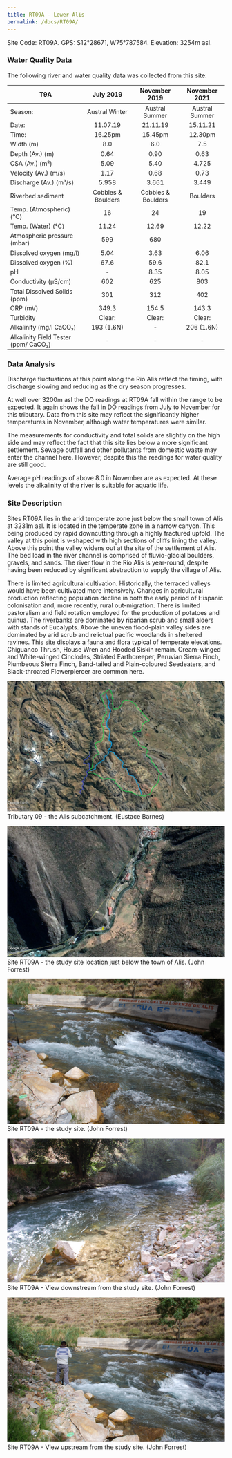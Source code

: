 ```yaml
---
title: RT09A - Lower Alis
permalink: /docs/RT09A/
---
```



Site Code: RT09A.  GPS: S12°28671, W75°787584. Elevation:
3254m asl.


### Water Quality Data

The following river and water quality data was collected from this site:

|     T9A                                     |          July 2019        |        November 2019      |      November 2021    |
|---------------------------------------------|:-------------------------:|:-------------------------:|:---------------------:|
|     Season:                                 |       Austral Winter      |       Austral Summer      |     Austral Summer    |
|     Date:                                   |          11.07.19         |          21.11.19         |        15.11.21       |
|     Time:                                   |           16.25pm         |           15.45pm         |         12.30pm       |
|     Width (m)                               |             8.0           |             6.0           |          7.5          |
|     Depth (Av.) (m)                         |            0.64           |            0.90           |          0.63         |
|     CSA (Av.) (m²)                          |            5.09           |            5.40           |          4.725        |
|     Velocity (Av.) (m/s)                    |            1.17           |            0.68           |          0.73         |
|     Discharge (Av.) (m³/s)                  |            5.958          |            3.661          |          3.449        |
|     Riverbed sediment                       |     Cobbles & Boulders    |     Cobbles & Boulders    |        Boulders       |
|     Temp. (Atmospheric) (°C)                |             16            |             24            |           19          |
|     Temp. (Water) (°C)                      |            11.24          |            12.69          |          12.22        |
|     Atmospheric pressure (mbar)             |             599           |             680           |                       |
|     Dissolved oxygen (mg/l)                 |            5.04           |            3.63           |          6.06         |
|     Dissolved oxygen (%)                    |            67.6           |            59.6           |          82.1         |
|     pH                                      |              -            |            8.35           |          8.05         |
|     Conductivity (µS/cm)                    |             602           |             625           |           803         |
|     Total Dissolved Solids (ppm)            |             301           |             312           |           402         |
|     ORP (mV)                                |            349.3          |            154.5          |          143.3        |
|     Turbidity                               |           Clear:          |           Clear:          |         Clear:        |
|     Alkalinity (mg/l CaCO₃)                 |         193 (1.6N)        |              -            |       206 (1.6N)      |
|     Alkalinity Field Tester (ppm/ CaCO₃)    |              -            |              -            |            -          |


### Data Analysis
Discharge fluctuations at this point along the Rio Alis reflect the timing, with discharge slowing and reducing as the dry season progresses. 

At well over 3200m asl the DO readings at RT09A fall within the range to be expected. It again shows the fall in DO readings from July to November for this tributary. Data from this site may reflect the significantly higher temperatures in November, although water temperatures were similar. 

The measurements for conductivity and total solids are slightly on the high side and may reflect the fact that this site lies below a more significant settlement. Sewage outfall and other pollutants from domestic waste may enter the channel here. However, despite this the readings for water quality are still good.

Average pH readings of above 8.0 in November are as expected. At these levels the alkalinity of the river is suitable for aquatic life.


### Site Description
Sites RT09A lies in the arid temperate zone just below the small town of Alis at 3231m asl. It is located in the temperate zone in a narrow canyon. This being produced by rapid downcutting through a highly fractured upfold. The valley at this point is v-shaped with high sections of cliffs lining the valley.  Above this point the valley widens out at the site of the settlement of Alis. The bed load in the river channel is comprised of fluvio-glacial boulders, gravels, and sands. The river flow in the Rio Alis is year-round, despite having been reduced by significant abstraction to supply the village of Alis. 

There is limited agricultural cultivation. Historically, the terraced valleys would have been cultivated more intensively. Changes in agricultural production reflecting population decline in both the early period of Hispanic colonisation and, more recently, rural out-migration. There is limited pastoralism and field rotation employed for the production of potatoes and quinua. The riverbanks are dominated by riparian scrub and small alders with stands of Eucalypts. Above the uneven flood-plain valley sides are dominated by arid scrub and relictual pacific woodlands in sheltered ravines. This site displays a fauna and flora typical of temperate elevations. Chiguanco Thrush, House Wren and Hooded Siskin remain. Cream-winged and White-winged Cinclodes, Striated Earthcreeper, Peruvian Sierra Finch, Plumbeous Sierra Finch, Band-tailed and Plain-coloured Seedeaters, and Black-throated Flowerpiercer are common here.


![Tributary T09 - the Alis subcatchment. (Eustace Barnes)](/assets/SiteDescriptions/T9/T9Alissubcatchment.jpg)
Tributary 09 - the Alis subcatchment. (Eustace Barnes)


![Site T09A - the study site location. (John Forrest)](/assets/SiteDescriptions/T9/RT9ALowerAlisvalley.jpg)
Site RT09A - the study site location just below the town of Alis. (John Forrest)


![Site T09A - the study site. (John Forrest)](/assets/SiteDescriptions/T9/T9AViewupstream.JPG)
Site RT09A - the study site. (John Forrest)


![Site T09A - View downstream from the study site. (John Forrest)](/assets/SiteDescriptions/T9/T9AViewdownstream.JPG)
Site RT09A - View downstream from the study site. (John Forrest)


![Site T09A - View upstream from the study site. (John Forrest)](/assets/SiteDescriptions/T9/T9AViewupstream2.JPG)
Site RT09A - View upstream from the study site. (John Forrest)
